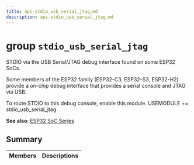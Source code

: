 ```yaml
---
title: api-stdio_usb_serial_jtag.md
description: api-stdio_usb_serial_jtag.md
---
```

# group `stdio_usb_serial_jtag` 

STDIO via the USB Serial/JTAG debug interface found on some ESP32 SoCs.

Some members of the ESP32 family (ESP32-C3, ESP32-S3, ESP32-H2) provide a on-chip debug interface that provides a serial console and JTAG via USB.

To route STDIO to this debug console, enable this module. USEMODULE += stdio_usb_serial_jtag

**See also**: [ESP32 SoC Series](./doc/starlight-docs/src/content/docs/apidoc/api-undefined.md#group__cpu__esp32)

## Summary

 Members                        | Descriptions                                
--------------------------------|---------------------------------------------

